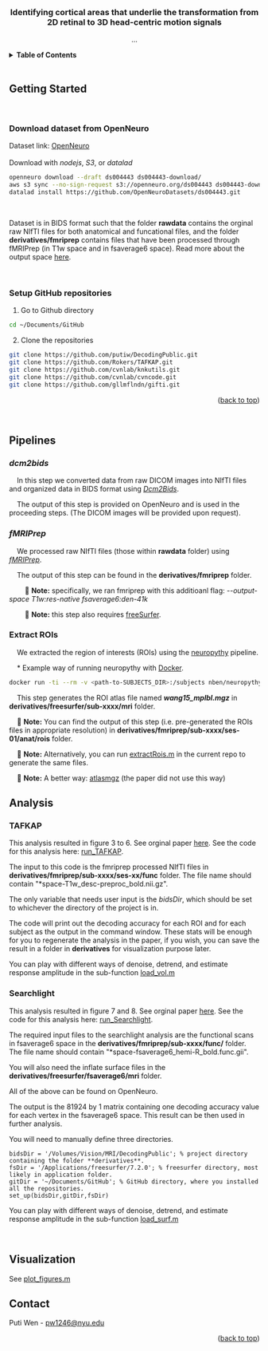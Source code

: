 <a name="readme-top"></a>

<br />
<div align="center">

<h3 align="center">Identifying cortical areas that underlie the transformation from 2D retinal to 3D head-centric motion signals</h3>

  <p align="center">
   ...
  </p>
</div>

<!-- TABLE OF CONTENTS -->
<details>
  <summary><strong>Table of Contents</strong></summary>
  <ol>
    <li>
      <a href="#getting-started">Getting Started</a>
      <ul>
        <li><a href="#download-dataset-from-openneuro">Download dataset from OpenNeuro</a></li>
        <li><a href="#setup-github-repositories">Setup GitHub repositories</a></li>
      </ul>
    </li>     
    <li>
      <a href="#pipelines">Pipelines</a>
      <ul>
        <li><a href="#dcm2bids">dcm2bids</a></li>
        <li><a href="#fmriprep">fMRIPrep</a></li>
        <li><a href="#extract-rois">Extract ROIs</a></li>
      </ul>
    </li>
    <li>
      <a href="#analysis">Analysis</a>
      <ul>
        <li><a href="#tafkap">TAFKAP</a></li>
        <li><a href="#searchlight">Searchlight</a></li>
      </ul>
    </li>
    <li>
      <a href="#visualization">Visualization</a>
    </li>
  </ol>
</details>

<br />       


<!-- GETTING STARTED -->
## Getting Started

<br />  


### Download dataset from OpenNeuro

Dataset link: [OpenNeuro](https://openneuro.org/datasets/ds004443/download)
<br />   
Download with *nodejs*, *S3*, or *datalad*
```sh
openneuro download --draft ds004443 ds004443-download/
aws s3 sync --no-sign-request s3://openneuro.org/ds004443 ds004443-download/
datalad install https://github.com/OpenNeuroDatasets/ds004443.git
```
<br />   

Dataset is in BIDS format such that the folder **rawdata** contains the orginal raw NIfTI files for both anatomical and funcational files, and the folder **derivatives/fmriprep** contains files that have been processed through fMRIPrep (in T1w space and in fsaverage6 space). Read more about the output space [here](https://fmriprep.org/en/stable/spaces.html).
 
<br />  
 
### Setup GitHub repositories

1. Go to Github directory
  ```sh
  cd ~/Documents/GitHub 
  ```
2. Clone the repositories
  ```sh
  git clone https://github.com/putiw/DecodingPublic.git
  git clone https://github.com/Rokers/TAFKAP.git
  git clone https://github.com/cvnlab/knkutils.git
  git clone https://github.com/cvnlab/cvncode.git
  git clone https://github.com/gllmflndn/gifti.git
  ``` 

<p align="right">(<a href="#readme-top">back to top</a>)</p>
<br />       
<!-- Pipline -->

## Pipelines

### *dcm2bids*

&nbsp;&nbsp;&nbsp;&nbsp;In this step we converted data from raw DICOM images into NIfTI files and organized data in BIDS format using [*Dcm2Bids*](https://unfmontreal.github.io/Dcm2Bids/). 

&nbsp;&nbsp;&nbsp;&nbsp;The output of this step is provided on OpenNeuro and is used in the proceeding steps. (The DICOM images will be provided upon request).

### *fMRIPrep*

&nbsp;&nbsp;&nbsp;&nbsp;We processed raw NIfTI files (those within **rawdata** folder) using [*fMRIPrep*](https://fmriprep.org/en/stable/installation.html).

&nbsp;&nbsp;&nbsp;&nbsp;The output of this step can be found in the **derivatives/fmriprep** folder. 

&nbsp;&nbsp;&nbsp;&nbsp;&nbsp;&nbsp;&nbsp;&nbsp;:memo: **Note:** specifically, we ran fmriprep with this additioanl flag: *--output-space T1w:res-native fsaverage6:den-41k*

&nbsp;&nbsp;&nbsp;&nbsp;&nbsp;&nbsp;&nbsp;&nbsp;:memo: **Note:** this step also requires [freeSurfer](https://surfer.nmr.mgh.harvard.edu/fswiki/rel7downloads).

### Extract ROIs



&nbsp;&nbsp;&nbsp;&nbsp;We extracted the region of interests (ROIs) using the [neuropythy](https://github.com/noahbenson/neuropythy) pipeline. 

&nbsp;&nbsp;&nbsp;&nbsp;* Example way of running neuropythy with [Docker](https://docs.docker.com/engine/install/).

```sh
docker run -ti --rm -v <path-to-SUBJECTS_DIR>:/subjects nben/neuropythy atlas --verbose <subject-ID> --volume-export
```

&nbsp;&nbsp;&nbsp;&nbsp;This step generates the ROI atlas file named ***wang15_mplbl.mgz*** in **derivatives/freesurfer/sub-xxxx/mri** folder.

&nbsp;&nbsp;&nbsp;&nbsp;:memo: **Note:** You can find the output of this step (i.e. pre-generated the ROIs files in appropriate resolution) in **derivatives/fmriprep/sub-xxxx/ses-01/anat/rois** folder. 

&nbsp;&nbsp;&nbsp;&nbsp;:memo: **Note:** Alternatively, you can run [extractRois.m](https://github.com/putiw/DecodingPublic/blob/master/extractRois.m) in the current repo to generate the same files.

&nbsp;&nbsp;&nbsp;&nbsp;:memo: **Note:** A better way: [atlasmgz](https://github.com/WinawerLab/atlasmgz) (the paper did not use this way)

## Analysis

### TAFKAP

This analysis resulted in figure 3 to 6. 
See orginal paper [here](https://www.biorxiv.org/content/10.1101/2021.03.04.433946v1).
See the code for this analysis here: [run_TAFKAP](https://github.com/putiw/DecodingPublic/blob/master/run_TAFKAP.m).

The input to this code is the fmriprep processed NIfTI files in **derivatives/fmriprep/sub-xxxx/ses-xx/func** folder. 
The file name should contain "*space-T1w_desc-preproc_bold.nii.gz".

The only variable that needs user input is the *bidsDir*, which should be set to whichever the directory of the project is in.

The code will print out the decoding accuracy for each ROI and for each subject as the output in the command window. These stats will be enough for you to regenerate the analysis in the paper, if you wish, you can save the result in a folder in **derivatives** for visualization purpose later. 

You can play with different ways of denoise, detrend, and estimate response amplitude in the sub-function [load_vol.m](https://github.com/putiw/DecodingPublic/blob/master/helper_functions/load_vol.m)

### Searchlight

This analysis resulted in figure 7 and 8. 
See orginal paper [here](https://www.biorxiv.org/content/10.1101/2021.03.04.433946v1).
See the code for this analysis here: [run_Searchlight](https://github.com/putiw/DecodingPublic/blob/master/run_Searchlight.m).

The required input files to the searchlight analysis are the functional scans in fsaverage6 space in the **derivatives/fmriprep/sub-xxxx/func/** folder.
The file name should contain "*space-fsaverage6_hemi-R_bold.func.gii".

You will also need the inflate surface files in the **derivatives/freesurfer/fsaverage6/mri** folder.

All of the above can be found on OpenNeuro.
<br />  

The output is the 81924 by 1 matrix containing one decoding accuracy value for each vertex in the fsaverage6 space. This result can be then used in further analysis. 


You will need to manually define three directories. 
```
bidsDir = '/Volumes/Vision/MRI/DecodingPublic'; % project directory containing the folder **derivatives**.
fsDir = '/Applications/freesurfer/7.2.0'; % freesurfer directory, most likely in application folder.
gitDir = '~/Documents/GitHub'; % GitHub directory, where you installed all the repositories. 
set_up(bidsDir,gitDir,fsDir)
```

You can play with different ways of denoise, detrend, and estimate response amplitude in the sub-function [load_surf.m](https://github.com/putiw/DecodingPublic/blob/master/helper_functions/load_surf.m)

<br />  

## Visualization

See [plot_figures.m](https://github.com/putiw/DecodingPublic/blob/master/helper_functions/plot_figures.m)


<!-- CONTACT -->
## Contact

Puti Wen - pw1246@nyu.edu



<p align="right">(<a href="#readme-top">back to top</a>)</p>






<!-- MARKDOWN LINKS & IMAGES -->
<!-- https://www.markdownguide.org/basic-syntax/#reference-style-links -->
[product-screenshot]: images/screenshot.png
[JQuery.com]: https://img.shields.io/badge/jQuery-0769AD?style=for-the-badge&logo=jquery&logoColor=white
